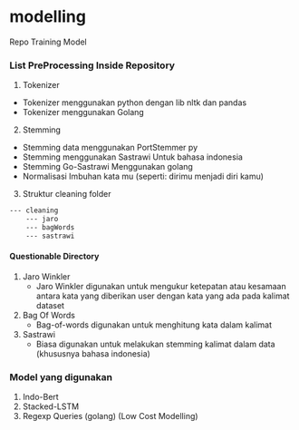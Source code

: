 # modelling
Repo Training Model


### List PreProcessing Inside Repository
1. Tokenizer
 - Tokenizer menggunakan python dengan lib nltk dan pandas
 - Tokenizer menggunakan Golang
2. Stemming
 - Stemming data menggunakan PortStemmer py
 - Stemming menggunakan Sastrawi Untuk bahasa indonesia
 - Stemming Go-Sastrawi Menggunakan golang
 - Normalisasi Imbuhan kata mu (seperti: dirimu menjadi diri kamu)

3. Struktur cleaning folder
```bash
--- cleaning
    --- jaro
    --- bagWords
    --- sastrawi
```

#### Questionable Directory
1. Jaro Winkler
   - Jaro Winkler digunakan untuk mengukur ketepatan atau kesamaan antara kata yang diberikan user dengan kata yang ada pada kalimat dataset
2. Bag Of Words
   - Bag-of-words digunakan untuk menghitung kata dalam kalimat
3. Sastrawi
   - Biasa digunakan untuk melakukan stemming kalimat dalam data (khususnya bahasa indonesia)

### Model yang digunakan
1. Indo-Bert
2. Stacked-LSTM
3. Regexp Queries (golang) (Low Cost Modelling)